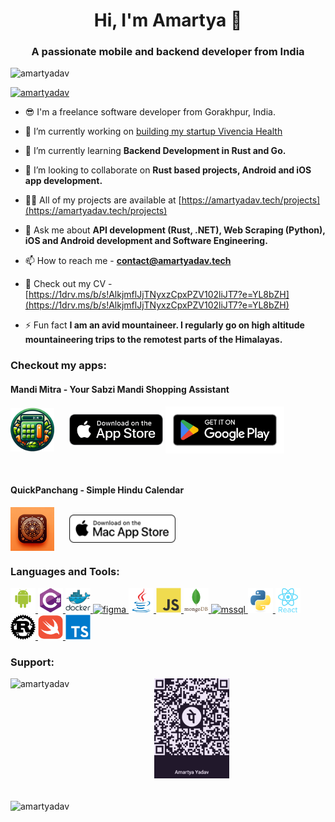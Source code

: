 <h1 align="center">Hi, I'm Amartya 👋</h1>
<h3 align="center">A passionate mobile and backend developer from India</h3>

<p align="left"> <img src="https://komarev.com/ghpvc/?username=amartyadav&label=Profile%20views&color=0e75b6&style=flat" alt="amartyadav" /> </p>

<p align="left"> <a href="https://github.com/ryo-ma/github-profile-trophy"><img src="https://github-profile-trophy.vercel.app/?username=amartyadav" alt="amartyadav" /></a> </p>

- 😎 I'm a freelance software developer from Gorakhpur, India.

- 🔭 I’m currently working on [building my startup Vivencia Health](https://github.com/Vivencia-Health)

- 🌱 I’m currently learning **Backend Development in Rust and Go.**

- 👯 I’m looking to collaborate on **Rust based projects, Android and iOS app development.**

- 👨‍💻 All of my projects are available at [https://amartyadav.tech/projects](https://amartyadav.tech/projects)

- 💬 Ask me about **API development (Rust, .NET), Web Scraping (Python), iOS and Android development and Software Engineering.**

- 📫 How to reach me - **contact@amartyadav.tech**

- 📄 Check out my CV -  [https://1drv.ms/b/s!AlkjmflJjTNyxzCpxPZV102liJT7?e=YL8bZH](https://1drv.ms/b/s!AlkjmflJjTNyxzCpxPZV102liJT7?e=YL8bZH)

- ⚡ Fun fact **I am an avid mountaineer. I regularly go on high altitude mountaineering trips to the remotest parts of the Himalayas.**

<h3 align="left">Checkout my apps:</h3>
<h4 align="left">Mandi Mitra - Your Sabzi Mandi Shopping Assistant</h4>
<p align="left">
<a href="javascript:void(0);" target="blank" style="margin-right: 20px;"><img align="center" src="/icons/mandi_mitra.png" alt="amartyadav" height="70" width="70" /></a>
<a href="https://apps.apple.com/in/app/mandi-mitra/id6478404044" target="blank"><img align="center" src="/icons/app_store.png" alt="icon-description" height="50" width="150" /></a>
<a href="https://play.google.com/store/apps/details?id=com.aatmamartya.mandimitra" target="blank"><img align="center" src="/icons/google-play-badge.png" alt="icon-description" height="75" width="190" /></a>
</p>
<br/>
<h4 align="left">QuickPanchang - Simple Hindu Calendar</h4>
<p align="left">
<a href="javascript:void(0);" target="blank" style="margin-right: 20px;"><img align="center" src="/icons/quick_panchang.png" alt="amartyadav" height="70" width="70" /></a>
<a href="https://apps.apple.com/in/app/quickpanchang-hindu-calendar/id6475807190?mt=12" target="blank"><img align="center" src="/icons/mac_app_store.png" alt="icon-description" height="45" width="170" /></a>
</p>

<h3 align="left">Languages and Tools:</h3>
<p align="left"> <a href="https://developer.android.com" target="_blank" rel="noreferrer"> <img src="https://raw.githubusercontent.com/devicons/devicon/master/icons/android/android-original-wordmark.svg" alt="android" width="40" height="40"/> </a> <a href="https://www.w3schools.com/cs/" target="_blank" rel="noreferrer"> <img src="https://raw.githubusercontent.com/devicons/devicon/master/icons/csharp/csharp-original.svg" alt="csharp" width="40" height="40"/> </a> <a href="https://www.docker.com/" target="_blank" rel="noreferrer"> <img src="https://raw.githubusercontent.com/devicons/devicon/master/icons/docker/docker-original-wordmark.svg" alt="docker" width="40" height="40"/> </a> <a href="https://www.figma.com/" target="_blank" rel="noreferrer"> <img src="https://www.vectorlogo.zone/logos/figma/figma-icon.svg" alt="figma" width="40" height="40"/> </a> <a href="https://www.java.com" target="_blank" rel="noreferrer"> <img src="https://raw.githubusercontent.com/devicons/devicon/master/icons/java/java-original.svg" alt="java" width="40" height="40"/> </a> <a href="https://developer.mozilla.org/en-US/docs/Web/JavaScript" target="_blank" rel="noreferrer"> <img src="https://raw.githubusercontent.com/devicons/devicon/master/icons/javascript/javascript-original.svg" alt="javascript" width="40" height="40"/> </a> <a href="https://www.mongodb.com/" target="_blank" rel="noreferrer"> <img src="https://raw.githubusercontent.com/devicons/devicon/master/icons/mongodb/mongodb-original-wordmark.svg" alt="mongodb" width="40" height="40"/> </a> <a href="https://www.microsoft.com/en-us/sql-server" target="_blank" rel="noreferrer"> <img src="https://www.svgrepo.com/show/303229/microsoft-sql-server-logo.svg" alt="mssql" width="40" height="40"/> </a> <a href="https://www.python.org" target="_blank" rel="noreferrer"> <img src="https://raw.githubusercontent.com/devicons/devicon/master/icons/python/python-original.svg" alt="python" width="40" height="40"/> </a> <a href="https://reactjs.org/" target="_blank" rel="noreferrer"> <img src="https://raw.githubusercontent.com/devicons/devicon/master/icons/react/react-original-wordmark.svg" alt="react" width="40" height="40"/> </a> <a href="https://www.rust-lang.org" target="_blank" rel="noreferrer"> <img src="/icons/rust_lang.png" alt="rust" width="40" height="40"/> </a> <a href="https://developer.apple.com/swift/" target="_blank" rel="noreferrer"> <img src="https://raw.githubusercontent.com/devicons/devicon/master/icons/swift/swift-original.svg" alt="swift" width="40" height="40"/> </a> <a href="https://www.typescriptlang.org/" target="_blank" rel="noreferrer"> <img src="https://raw.githubusercontent.com/devicons/devicon/master/icons/typescript/typescript-original.svg" alt="typescript" width="40" height="40"/> </a></p>


<h3 align="left">Support:</h3>
<div style="display: flex;">
<a href="https://www.buymeacoffee.com/amartyadav"> <img align="left" src="https://cdn.buymeacoffee.com/buttons/v2/default-yellow.png" height="50" width="210" alt="amartyadav" style="margin-right: 20px;" /></a>
<img src="/icons/phonepe_qr.jpeg" height="160" width="120" style="margin-bottom: 20px;">
</div>


<p><img align="center" src="https://github-readme-streak-stats.herokuapp.com/?user=amartyadav&" alt="amartyadav" /></p>
